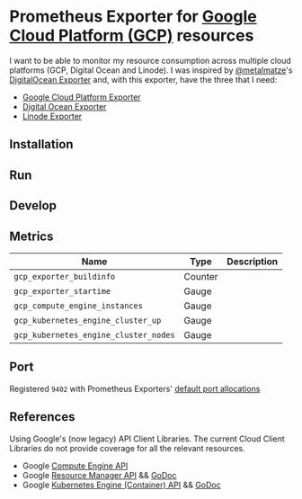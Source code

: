 # Prometheus Exporter for [Google Cloud Platform (GCP)](https://cloud.google.com/) resources

I want to be able to monitor my resource consumption across multiple cloud platforms (GCP, Digital Ocean and Linode). I was inspired by [@metalmatze](https://github.com/metalmatze)'s [DigitalOcean Exporter](https://github.com/metalmatze/digitalocean_exporter) and, with this exporter, have the three that I need:

+ [Google Cloud Platform Exporter](https://github.com/DazWilkin/gcp-exporter)
+ [Digital Ocean Exporter](https://github.com/metalmatze/digitalocean_exporter)
+ [Linode Exporter](https://github.com/DazWilkin/linode-exporter)

## Installation


## Run


## Develop

## Metrics

| Name                                       | Type    | Description
| ----                                       | ------- | -----------
| `gcp_exporter_buildinfo`                   | Counter ||
| `gcp_exporter_startime`                    | Gauge   ||
| `gcp_compute_engine_instances`             | Gauge   ||
| `gcp_kubernetes_engine_cluster_up`         | Gauge   ||
| `gcp_kubernetes_engine_cluster_nodes`      | Gauge   ||

## Port

Registered `9402` with Prometheus Exporters' [default port allocations](https://github.com/prometheus/prometheus/wiki/Default-port-allocations#exporters-starting-at-9100)

## References

Using Google's (now legacy) API Client Libraries. The current Cloud Client Libraries do not provide coverage for all the relevant resources.

+ Google [Compute Engine API](https://cloud.google.com/compute/docs/reference/rest/)
+ Google [Resource Manager API](https://cloud.google.com/resource-manager/reference/rest/) && [GoDoc](https://godoc.org/google.golang.org/api/cloudresourcemanager/v1)
+ Google [Kubernetes Engine (Container) API](https://cloud.google.com/kubernetes-engine/docs/reference/rest/) && [GoDoc](https://godoc.org/google.golang.org/api/container/v1)